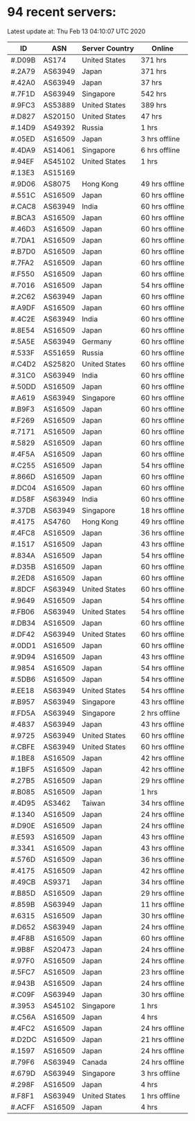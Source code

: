 # 94 recent servers:

Latest update at: Thu Feb 13 04:10:07 UTC 2020

| ID | ASN | Server Country | Online |
| -- | --- | -------------- | ------ |
| #.D09B | AS174 | United States | 371 hrs |
| #.2A79 | AS63949 | Japan | 371 hrs |
| #.42A0 | AS63949 | Japan | 37 hrs |
| #.7F1D | AS63949 | Singapore | 542 hrs |
| #.9FC3 | AS53889 | United States | 389 hrs |
| #.D827 | AS20150 | United States | 47 hrs |
| #.14D9 | AS49392 | Russia | 1 hrs |
| #.05ED | AS16509 | Japan | 3 hrs offline |
| #.4DA9 | AS14061 | Singapore | 6 hrs offline |
| #.94EF | AS45102 | United States | 1 hrs |
| #.13E3 | AS15169 |  | |
| #.9D06 | AS8075 | Hong Kong | 49 hrs offline |
| #.551C | AS16509 | Japan | 60 hrs offline |
| #.CAC8 | AS63949 | India | 60 hrs offline |
| #.BCA3 | AS16509 | Japan | 60 hrs offline |
| #.46D3 | AS16509 | Japan | 60 hrs offline |
| #.7DA1 | AS16509 | Japan | 60 hrs offline |
| #.B7D0 | AS16509 | Japan | 60 hrs offline |
| #.7FA2 | AS16509 | Japan | 60 hrs offline |
| #.F550 | AS16509 | Japan | 60 hrs offline |
| #.7016 | AS16509 | Japan | 54 hrs offline |
| #.2C62 | AS63949 | Japan | 60 hrs offline |
| #.A9DF | AS16509 | Japan | 60 hrs offline |
| #.4C2E | AS63949 | India | 60 hrs offline |
| #.8E54 | AS16509 | Japan | 60 hrs offline |
| #.5A5E | AS63949 | Germany | 60 hrs offline |
| #.533F | AS51659 | Russia | 60 hrs offline |
| #.C4D2 | AS25820 | United States | 60 hrs offline |
| #.31C0 | AS63949 | India | 60 hrs offline |
| #.50DD | AS16509 | Japan | 60 hrs offline |
| #.A619 | AS63949 | Singapore | 60 hrs offline |
| #.B9F3 | AS16509 | Japan | 60 hrs offline |
| #.F269 | AS16509 | Japan | 60 hrs offline |
| #.7171 | AS16509 | Japan | 60 hrs offline |
| #.5829 | AS16509 | Japan | 60 hrs offline |
| #.4F5A | AS16509 | Japan | 60 hrs offline |
| #.C255 | AS16509 | Japan | 54 hrs offline |
| #.866D | AS16509 | Japan | 60 hrs offline |
| #.DC04 | AS16509 | Japan | 60 hrs offline |
| #.D58F | AS63949 | India | 60 hrs offline |
| #.37DB | AS63949 | Singapore | 18 hrs offline |
| #.4175 | AS4760 | Hong Kong | 49 hrs offline |
| #.4FC8 | AS16509 | Japan | 36 hrs offline |
| #.1517 | AS16509 | Japan | 43 hrs offline |
| #.834A | AS16509 | Japan | 54 hrs offline |
| #.D35B | AS16509 | Japan | 60 hrs offline |
| #.2ED8 | AS16509 | Japan | 60 hrs offline |
| #.8DCF | AS63949 | United States | 60 hrs offline |
| #.9649 | AS16509 | Japan | 54 hrs offline |
| #.FB06 | AS63949 | United States | 54 hrs offline |
| #.DB34 | AS16509 | Japan | 60 hrs offline |
| #.DF42 | AS63949 | United States | 60 hrs offline |
| #.0DD1 | AS16509 | Japan | 60 hrs offline |
| #.9D94 | AS16509 | Japan | 43 hrs offline |
| #.9854 | AS16509 | Japan | 54 hrs offline |
| #.5DB6 | AS16509 | Japan | 54 hrs offline |
| #.EE18 | AS63949 | United States | 54 hrs offline |
| #.B957 | AS63949 | Singapore | 43 hrs offline |
| #.FD5A | AS63949 | Singapore | 2 hrs offline |
| #.4837 | AS63949 | Japan | 43 hrs offline |
| #.9725 | AS63949 | United States | 60 hrs offline |
| #.CBFE | AS63949 | United States | 60 hrs offline |
| #.1BE8 | AS16509 | Japan | 42 hrs offline |
| #.1BF5 | AS16509 | Japan | 42 hrs offline |
| #.27B5 | AS16509 | Japan | 29 hrs offline |
| #.B085 | AS16509 | Japan | 1 hrs |
| #.4D95 | AS3462 | Taiwan | 34 hrs offline |
| #.1340 | AS16509 | Japan | 24 hrs offline |
| #.D90E | AS16509 | Japan | 24 hrs offline |
| #.E593 | AS16509 | Japan | 43 hrs offline |
| #.3341 | AS16509 | Japan | 43 hrs offline |
| #.576D | AS16509 | Japan | 36 hrs offline |
| #.4175 | AS16509 | Japan | 42 hrs offline |
| #.49CB | AS9371 | Japan | 34 hrs offline |
| #.B85D | AS16509 | Japan | 29 hrs offline |
| #.859B | AS63949 | Japan | 11 hrs offline |
| #.6315 | AS16509 | Japan | 30 hrs offline |
| #.D652 | AS63949 | Japan | 24 hrs offline |
| #.4F8B | AS16509 | Japan | 60 hrs offline |
| #.9B8F | AS20473 | Japan | 24 hrs offline |
| #.97F0 | AS16509 | Japan | 24 hrs offline |
| #.5FC7 | AS16509 | Japan | 23 hrs offline |
| #.943B | AS16509 | Japan | 24 hrs offline |
| #.C09F | AS63949 | Japan | 30 hrs offline |
| #.3953 | AS45102 | Singapore | 1 hrs |
| #.C56A | AS16509 | Japan | 4 hrs |
| #.4FC2 | AS16509 | Japan | 24 hrs offline |
| #.D2DC | AS16509 | Japan | 21 hrs offline |
| #.1597 | AS16509 | Japan | 24 hrs offline |
| #.79F6 | AS63949 | Canada | 24 hrs offline |
| #.679D | AS63949 | Singapore | 3 hrs offline |
| #.298F | AS16509 | Japan | 4 hrs |
| #.F8F1 | AS63949 | United States | 1 hrs offline |
| #.ACFF | AS16509 | Japan | 4 hrs |


